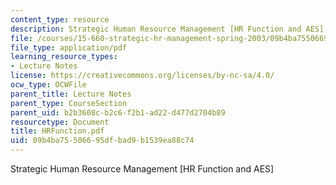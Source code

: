 ```yaml
---
content_type: resource
description: Strategic Human Resource Management [HR Function and AES]
file: /courses/15-660-strategic-hr-management-spring-2003/09b4ba75506695dfbad9b1539ea88c74_HRFunction.pdf
file_type: application/pdf
learning_resource_types:
- Lecture Notes
license: https://creativecommons.org/licenses/by-nc-sa/4.0/
ocw_type: OCWFile
parent_title: Lecture Notes
parent_type: CourseSection
parent_uid: b2b3608c-b2c6-f2b1-ad22-d477d2704b89
resourcetype: Document
title: HRFunction.pdf
uid: 09b4ba75-5066-95df-bad9-b1539ea88c74
---
```

Strategic Human Resource Management [HR Function and AES]